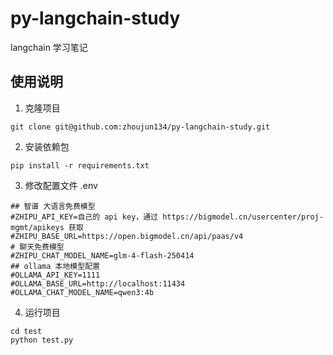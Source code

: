 # py-langchain-study
langchain 学习笔记

## 使用说明
1. 克隆项目
```shell
git clone git@github.com:zhoujun134/py-langchain-study.git
```

2. 安装依赖包
```shell
pip install -r requirements.txt
```
3. 修改配置文件 .env
```shell
## 智谱 大语言免费模型
#ZHIPU_API_KEY=自己的 api key，通过 https://bigmodel.cn/usercenter/proj-mgmt/apikeys 获取
#ZHIPU_BASE_URL=https://open.bigmodel.cn/api/paas/v4
# 聊天免费模型
#ZHIPU_CHAT_MODEL_NAME=glm-4-flash-250414
## ollama 本地模型配置
#OLLAMA_API_KEY=1111
#OLLAMA_BASE_URL=http://localhost:11434
#OLLAMA_CHAT_MODEL_NAME=qwen3:4b
```
4. 运行项目
```shell
cd test
python test.py
```

